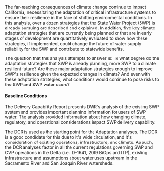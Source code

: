 <!-- THIS PAGE IS AN EXAMPLE, FOR INTERNAL USE ONLY 2024 07 11 -->
<!-- Introduction -->
The far-reaching consequences of climate change continue to impact California, necessitating the adaptation of critical infrastructure systems to ensure their resilience in the face of shifting environmental conditions. In this analysis, over a dozen strategies that the State Water Project (SWP) is already pursuing are described and explained. In addition, five key climate adaptation strategies that are currently being planned or that are in early stages of development are quantitatively evaluated to show how these strategies, if implemented, could change the future of water supply reliability for the SWP and contribute to statewide benefits.

The question that this analysis attempts to answer is: To what degree do the adaptation strategies that SWP is already planning, move SWP to a climate resilient future? Are these major adaptation strategies enough to improve SWP's resilience given the expected changes in climate? And even with these adaptation strategies, what conditions would continue to pose risks to the SWP and SWP water users?

<!-- Existing Studies -->
#### Baseline Conditions

The Delivery Capability Report presents DWR's analysis of the existing SWP system and provides important planning information for users of SWP water. The analysis provided information about how changing climate, regulatory, and operational considerations impact SWP delivery capability.

The DCR is used as the starting point for the Adaptation analyses. The DCR is a good condidate for this due to it's wide circulation, and it's consideration of existing operations, infrastructure, and climate. As such, the DCR analyses factor in all the current regulations governing SWP and CVP operations in the Delta (i.e., D-1641, 2019 BiOps and ITP), existing infrastructure and assumptions about water uses upstream in the Sacramento River and San Joaquin River watersheds.
